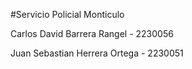 #Servicio Policial Monticulo

Carlos David Barrera Rangel - 2230056

Juan Sebastian Herrera Ortega - 2230051


